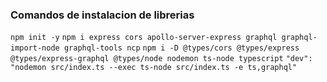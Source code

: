 ### Comandos de instalacion de librerias
`npm init -y`
`npm i express cors apollo-server-express graphql graphql-import-node graphql-tools ncp`
`npm i -D @types/cors @types/express @types/express-graphql @types/node nodemon ts-node typescript`
`"dev": "nodemon src/index.ts --exec ts-node src/index.ts -e ts,graphql"`